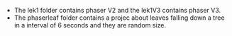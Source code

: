- The lek1 folder contains phaser V2 and the lek1V3 contains phaser V3.
- The phaserleaf folder contains a projec about leaves falling down a tree in a interval of 6 seconds and they are random size.
